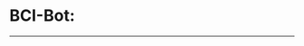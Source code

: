 # BCI-Bot: 
------------------------------------------------------------------------------------------------

